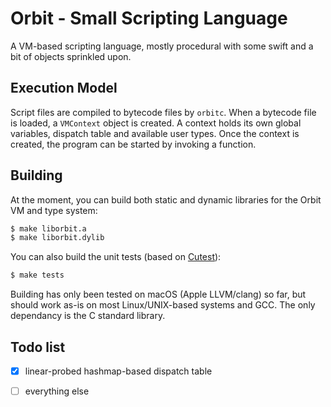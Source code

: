 # Orbit - Small Scripting Language

A VM-based scripting language, mostly procedural with some swift and a bit of 
objects sprinkled upon.

## Execution Model

Script files are compiled to bytecode files by `orbitc`. When a bytecode file
is loaded, a `VMContext` object is created. A context holds its own global
variables, dispatch table and available user types. Once the context is created,
the program can be started by invoking a function.

## Building

At the moment, you can build both static and dynamic libraries for the Orbit
VM and type system:

````bash
$ make liborbit.a
$ make liborbit.dylib
````

You can also build the unit tests (based on [Cutest][1]):

````bash
$ make tests
````

Building has only been tested on macOS (Apple LLVM/clang) so far, but should
work as-is on most Linux/UNIX-based systems and GCC. The only dependancy is the
C standard library.

## Todo list

 * [x] linear-probed hashmap-based dispatch table
 * [ ] everything else


   [1]: https://github.com/mity/cutest